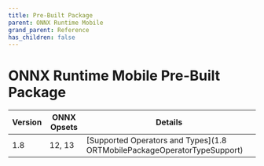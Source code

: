 ```yaml
---
title: Pre-Built Package
parent: ONNX Runtime Mobile
grand_parent: Reference
has_children: false
---
```

# ONNX Runtime Mobile Pre-Built Package

| Version | ONNX Opsets | Details |
|---|---|---|
| 1.8 | 12, 13 | [Supported Operators and Types](1.8 ORTMobilePackageOperatorTypeSupport) |
